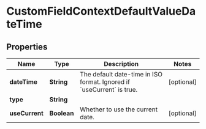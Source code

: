 # CustomFieldContextDefaultValueDateTime

## Properties
Name | Type | Description | Notes
------------ | ------------- | ------------- | -------------
**dateTime** | **String** | The default date-time in ISO format. Ignored if &#x60;useCurrent&#x60; is true. |  [optional]
**type** | **String** |  | 
**useCurrent** | **Boolean** | Whether to use the current date. |  [optional]
